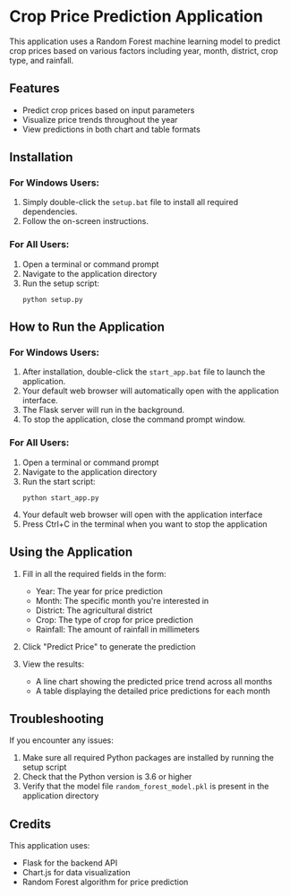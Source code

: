 # Crop Price Prediction Application

This application uses a Random Forest machine learning model to predict crop prices based on various factors including year, month, district, crop type, and rainfall.

## Features

- Predict crop prices based on input parameters
- Visualize price trends throughout the year
- View predictions in both chart and table formats

## Installation

### For Windows Users:

1. Simply double-click the `setup.bat` file to install all required dependencies.
2. Follow the on-screen instructions.

### For All Users:

1. Open a terminal or command prompt
2. Navigate to the application directory
3. Run the setup script:
   ```
   python setup.py
   ```

## How to Run the Application

### For Windows Users:

1. After installation, double-click the `start_app.bat` file to launch the application.
2. Your default web browser will automatically open with the application interface.
3. The Flask server will run in the background.
4. To stop the application, close the command prompt window.

### For All Users:

1. Open a terminal or command prompt
2. Navigate to the application directory
3. Run the start script:
   ```
   python start_app.py
   ```
4. Your default web browser will open with the application interface
5. Press Ctrl+C in the terminal when you want to stop the application

## Using the Application

1. Fill in all the required fields in the form:
   - Year: The year for price prediction
   - Month: The specific month you're interested in
   - District: The agricultural district
   - Crop: The type of crop for price prediction
   - Rainfall: The amount of rainfall in millimeters

2. Click "Predict Price" to generate the prediction

3. View the results:
   - A line chart showing the predicted price trend across all months
   - A table displaying the detailed price predictions for each month

## Troubleshooting

If you encounter any issues:
1. Make sure all required Python packages are installed by running the setup script
2. Check that the Python version is 3.6 or higher
3. Verify that the model file `random_forest_model.pkl` is present in the application directory

## Credits

This application uses:
- Flask for the backend API
- Chart.js for data visualization
- Random Forest algorithm for price prediction 